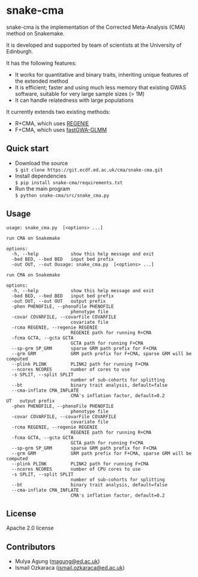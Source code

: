 # snake-cma

snake-cma is the implementation of the Corrected Meta-Analysis (CMA) method on Snakemake.

It is developed and supported by team of scientists at the University of Edinburgh.

It has the following features:
- It works for quantitative and binary traits, inheriting unique features of the extended method
- It is efficient; faster and using much less memory that existing GWAS software, suitable for very large sample sizes (> 1M)
- It can handle relatedness with large populations

It currently extends two existing methods:
- R+CMA, which uses [REGENIE](https://rgcgithub.github.io/regenie)
- F+CMA, which uses [fastGWA-GLMM](https://yanglab.westlake.edu.cn/software/gcta)


## Quick start

- Download the source  
`$ git clone https://git.ecdf.ed.ac.uk/cma/snake-cma.git`
- Install dependencies  
`$ pip install snake-cma/requirements.txt`
- Run the main program  
`$ python snake-cma/src/snake_cma.py`

## Usage
```
usage: snake_cma.py  [<options> ...]

run CMA on Snakemake

options:
  -h, --help            show this help message and exit
  -bed BED, --bed BED   input bed prefix
  -out OUT, --out Ousage: snake_cma.py  [<options> ...]

run CMA on Snakemake

options:
  -h, --help            show this help message and exit
  -bed BED, --bed BED   input bed prefix
  -out OUT, --out OUT   output prefix
  -phen PHENOFILE, --phenoFile PHENOFILE
                        phenotype file
  -covar COVARFILE, --covarFile COVARFILE
                        covariate file
  -rcma REGENIE, --regenie REGENIE
                        REGENIE path for running R+CMA
  -fcma GCTA, --gcta GCTA
                        GCTA path for running F+CMA
  --sp-grm SP_GRM       sparse GRM path prefix for F+CMA
  --grm GRM             GRM path prefix for F+CMA, sparse GRM will be computed
  --plink PLINK         PLINK2 path for running F+CMA
  --ncores NCORES       number of cores to use
  -s SPLIT, --split SPLIT
                        number of sub-cohorts for splitting
  --bt                  binary trait analysis, default=false
  --cma-inflate CMA_INFLATE
                        CMA's inflation factor, default=0.2
UT   output prefix
  -phen PHENOFILE, --phenoFile PHENOFILE
                        phenotype file
  -covar COVARFILE, --covarFile COVARFILE
                        covariate file
  -rcma REGENIE, --regenie REGENIE
                        REGENIE path for running R+CMA
  -fcma GCTA, --gcta GCTA
                        GCTA path for running F+CMA
  --sp-grm SP_GRM       sparse GRM path prefix for F+CMA
  --grm GRM             GRM path prefix for F+CMA, sparse GRM will be computed
  --plink PLINK         PLINK2 path for running F+CMA
  --ncores NCORES       number of CPU cores to use
  -s SPLIT, --split SPLIT
                        number of sub-cohorts for splitting
  --bt                  binary trait analysis, default=false
  --cma-inflate CMA_INFLATE
                        CMA's inflation factor, default=0.2
```

## License
Apache 2.0 license

## Contributors  
- Mulya Agung (magung@ed.ac.uk)
- Ismail Ozkaraca (ismail.ozkaraca@ed.ac.uk)
